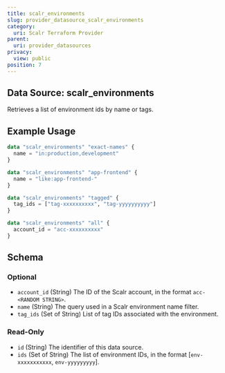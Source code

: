 ```yaml
---
title: scalr_environments
slug: provider_datasource_scalr_environments
category:
  uri: Scalr Terraform Provider
parent:
  uri: provider_datasources
privacy:
  view: public
position: 7
---
```

## Data Source: scalr_environments

Retrieves a list of environment ids by name or tags.

## Example Usage

```terraform
data "scalr_environments" "exact-names" {
  name = "in:production,development"
}

data "scalr_environments" "app-frontend" {
  name = "like:app-frontend-"
}

data "scalr_environments" "tagged" {
  tag_ids = ["tag-xxxxxxxxxx", "tag-yyyyyyyyyy"]
}

data "scalr_environments" "all" {
  account_id = "acc-xxxxxxxxxx"
}
```

<!-- schema generated by tfplugindocs -->
## Schema

### Optional

- `account_id` (String) The ID of the Scalr account, in the format `acc-<RANDOM STRING>`.
- `name` (String) The query used in a Scalr environment name filter.
- `tag_ids` (Set of String) List of tag IDs associated with the environment.

### Read-Only

- `id` (String) The identifier of this data source.
- `ids` (Set of String) The list of environment IDs, in the format [`env-xxxxxxxxxxx`, `env-yyyyyyyyy`].
